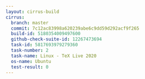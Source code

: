 ```yaml
---
layout: cirrus-build
cirrus:
  branch: master
  commit: 7c12ac83998a620239abe6c9dd59d292acf9f265
  build-id: 5180354009497600
  github-check-suite-id: 12267473694
  task-id: 5817693979279360
  task-number: 2
  task-name: Linux - TeX Live 2020
  os-name: Ubuntu
  test-result: 0
---
```

